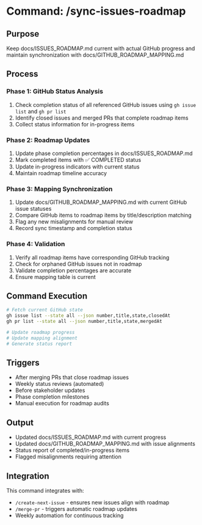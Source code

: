 # Command: /sync-issues-roadmap

## Purpose

Keep docs/ISSUES_ROADMAP.md current with actual GitHub progress and maintain synchronization with docs/GITHUB_ROADMAP_MAPPING.md

## Process

### Phase 1: GitHub Status Analysis

1. Check completion status of all referenced GitHub issues using `gh issue list` and `gh pr list`
2. Identify closed issues and merged PRs that complete roadmap items
3. Collect status information for in-progress items

### Phase 2: Roadmap Updates

1. Update phase completion percentages in docs/ISSUES_ROADMAP.md
2. Mark completed items with ✅ COMPLETED status
3. Update in-progress indicators with current status
4. Maintain roadmap timeline accuracy

### Phase 3: Mapping Synchronization

1. Update docs/GITHUB_ROADMAP_MAPPING.md with current GitHub issue statuses
2. Compare GitHub items to roadmap items by title/description matching
3. Flag any new misalignments for manual review
4. Record sync timestamp and completion status

### Phase 4: Validation

1. Verify all roadmap items have corresponding GitHub tracking
2. Check for orphaned GitHub issues not in roadmap
3. Validate completion percentages are accurate
4. Ensure mapping table is current

## Command Execution

```bash
# Fetch current GitHub state
gh issue list --state all --json number,title,state,closedAt
gh pr list --state all --json number,title,state,mergedAt

# Update roadmap progress
# Update mapping alignment
# Generate status report
```

## Triggers

- After merging PRs that close roadmap issues
- Weekly status reviews (automated)
- Before stakeholder updates
- Phase completion milestones
- Manual execution for roadmap audits

## Output

- Updated docs/ISSUES_ROADMAP.md with current progress
- Updated docs/GITHUB_ROADMAP_MAPPING.md with issue alignments
- Status report of completed/in-progress items
- Flagged misalignments requiring attention

## Integration

This command integrates with:

- `/create-next-issue` - ensures new issues align with roadmap
- `/merge-pr` - triggers automatic roadmap updates
- Weekly automation for continuous tracking

